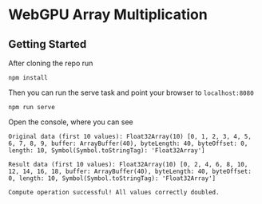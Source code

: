 # WebGPU Array Multiplication

## Getting Started
After cloning the repo run 

```
npm install
```

Then you can run the serve task and point your browser to `localhost:8080`

```
npm run serve
```

Open the console, where you can see 

```
Original data (first 10 values): Float32Array(10) [0, 1, 2, 3, 4, 5, 6, 7, 8, 9, buffer: ArrayBuffer(40), byteLength: 40, byteOffset: 0, length: 10, Symbol(Symbol.toStringTag): 'Float32Array']
```
```
Result data (first 10 values): Float32Array(10) [0, 2, 4, 6, 8, 10, 12, 14, 16, 18, buffer: ArrayBuffer(40), byteLength: 40, byteOffset: 0, length: 10, Symbol(Symbol.toStringTag): 'Float32Array']
```
```
Compute operation successful! All values correctly doubled.
```
